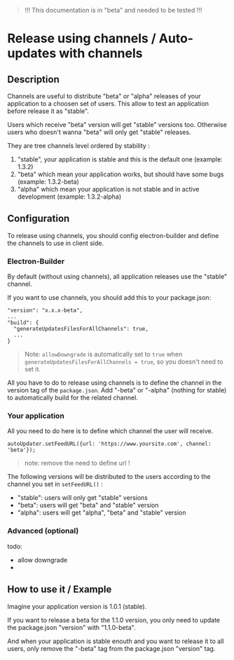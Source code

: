 > !!! This documentation is in "beta" and needed to be tested !!!

# Release using channels / Auto-updates with channels

## Description
Channels are useful to distribute "beta" or "alpha" releases of your application to a choosen set of users. This allow to test an application before release it as "stable".

Users which receive "beta" version will get "stable" versions too. Otherwise users who doesn't wanna "beta" will only get "stable" releases.

They are tree channels level ordered by stability :
1. "stable", your application is stable and this is the default one (example: 1.3.2)
2. "beta" which mean your application works, but should have some bugs (example: 1.3.2-beta)
3. "alpha" which mean your application is not stable and in active development (example: 1.3.2-alpha)


## Configuration
To release using channels, you should config electron-builder and define the channels to use in client side.

### Electron-Builder
By default (without using channels), all application releases use the "stable" channel.

If you want to use channels, you should add this to your package.json:

```
"version": "x.x.x-beta",
...
"build": {
  "generateUpdatesFilesForAllChannels": true,
  ...
}
```

> Note: `allowDowngrade` is automatically set to `true` when `generateUpdatesFilesForAllChannels = true`, so you doesn't need to set it.

All you have to do to release using channels is to define the channel in the version tag of the `package.json`. Add "-beta" or "-alpha" (nothing for stable) to automatically build for the related channel.


### Your application
All you need to do here is to define which channel the user will receive.

`autoUpdater.setFeedURL({url: 'https://www.yoursite.com', channel: 'beta'});`

> note: remove the need to define url !

The following versions will be distributed to the users according to the channel you set in `setFeedURL()` :
- "stable": users will only get "stable" versions
- "beta": users will get "beta" and "stable" version
- "alpha": users will get "alpha", "beta" and "stable" version


### Advanced (optional)
todo:
- allow downgrade
- 

## How to use it / Example
Imagine your application version is 1.0.1 (stable).

If you want to release a beta for the 1.1.0 version, you only need to update the package.json "version" with "1.1.0-beta".

And when your application is stable enouth and you want to release it to all users, only remove the "-beta" tag from the package.json "version" tag.


